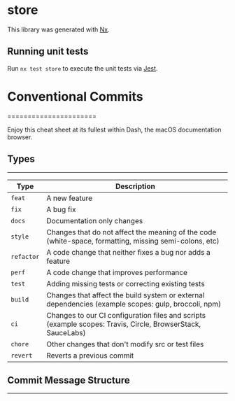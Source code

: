 # store

This library was generated with [Nx](https://nx.dev).

## Running unit tests

Run `nx test store` to execute the unit tests via [Jest](https://jestjs.io).

# Conventional Commits

======================

Enjoy this cheat sheet at its fullest within Dash, the macOS documentation browser.

## Types

---

| Type       | Description                                                                                                 |
| ---------- | ----------------------------------------------------------------------------------------------------------- |
| `feat`     | A new feature                                                                                               |
| `fix`      | A bug fix                                                                                                   |
| `docs`     | Documentation only changes                                                                                  |
| `style`    | Changes that do not affect the meaning of the code (white-space, formatting, missing semi-colons, etc)      |
| `refactor` | A code change that neither fixes a bug nor adds a feature                                                   |
| `perf`     | A code change that improves performance                                                                     |
| `test`     | Adding missing tests or correcting existing tests                                                           |
| `build`    | Changes that affect the build system or external dependencies (example scopes: gulp, broccoli, npm)         |
| `ci`       | Changes to our CI configuration files and scripts (example scopes: Travis, Circle, BrowserStack, SauceLabs) |
| `chore`    | Other changes that don't modify src or test files                                                           |
| `revert`   | Reverts a previous commit                                                                                   |

## Commit Message Structure

---
